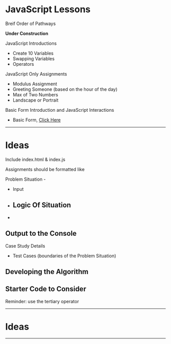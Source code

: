 # JavaScript Lessons
Breif Order of Pathways

**Under Construction**

JavaScript Introductions
- Create 10 Variables
- Swapping Variables
- Operators

JavaScript Only Assignments
- Modulus Assignment
- Greeting Someone (based on the hour of the day)
- Max of Two Numbers
- Landscape or Portrait

Basic Form Introduction and JavaScript Interactions
- Basic Form, <a href="https://github.com/MercersKitchen/CS20/tree/master/Websites/Intermediate%20Boilerplate/Basic%20Form%20Collection">Click Here</a>



---


# Ideas
Include index.html & index.js

Assignments should be formatted like

Problem Situation -
- Input
- Logic Of Situation
  -
-

Output to the Console
-

Case Study Details
- Test Cases (boundaries of the Problem Situation)

Developing the Algorithm
-

Starter Code to Consider
- 

Reminder: use the tertiary operator

---

# Ideas


---
